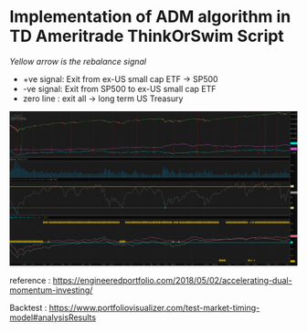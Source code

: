 # Implementation of ADM algorithm in TD Ameritrade ThinkOrSwim Script 

*Yellow arrow is the rebalance signal*
* +ve signal: Exit from ex-US small cap ETF -> SP500
* -ve signal: Exit from SP500 to ex-US small cap ETF
* zero line : exit all -> long term US Treasury 


![TD simulation](https://github.com/rching/adm/blob/master/adm-td.png)


reference : https://engineeredportfolio.com/2018/05/02/accelerating-dual-momentum-investing/

Backtest : https://www.portfoliovisualizer.com/test-market-timing-model#analysisResults
